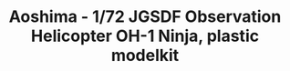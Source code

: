 ---
layout: product
title: "Aoshima - 1/72 JGSDF Observation Helicopter OH-1 Ninja, plastic modelkit"
price: "TBA" 
desc: "N/A"
img_path: "/assets/img/AO14349.webp"
brand: "N/A"
available: false
special_offer: false
new: false
soon: false
cat: "010000"
subcat: "013700"
subsubcat: "0N/A"
sifra: "AO14349"
popular: false
spec: false
---